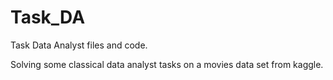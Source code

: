 # Task_DA
Task Data Analyst files and code.

Solving some classical data analyst tasks on a movies data set from kaggle.
